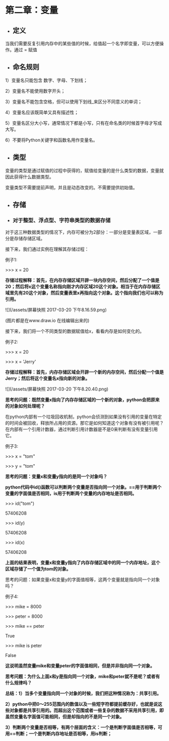 # **第二章：变量**

* ## 定义

当我们需要反复引用内存中的某些值的时候，给值起一个名字即变量，可以方便操作。通过 = 赋值

* ## 命名规则

1）变量名只能包含 数字、字母、下划线；

2）变量名不能使用数字开头；

3）变量名不能包含空格，但可以使用下划线\_来区分不同意义的单词；

4）变量名应该既简单又具有描述性；

5）变量名区分大小写，通常情况下都是小写，只有在命名类的时候首字母才写成大写。

6）不要将Python关键字和函数名用作变量名。

* ## 类型

变量的类型是通过赋值的过程中获得的，赋值给变量的是什么类型的数据，变量就因此获得什么数据类型。

变量类型不需要提前声明，并且是动态改变的。不需要提供初始值。

* ## 存储
* ### 对于整型、浮点型、字符串类型的数据存储

对于这三种数据类型的情况下，内存可被分为2部分：一部分是变量表区域，一部分是存储存储区域。

接下来，我们通过实例在理解其存储过程：

例子1:

&gt;&gt;&gt; x = 20

**存储过程解释：首先，在内存存储区域开辟一块内存空间，然后分配了一个值是20；然后将x这个变量名称指向刚才内存区域20这个对象。相当于在内存存储区域里先有20这个对象，然后变量表里x再指向这个对象。这个指向我们也可以称为引用。**

![](/assets/屏幕快照 2017-03-20 下午8.16.59.png)

\(图片都是在www.draw.io 在线编辑出来的\)

接下来，我们将一个不同类型的数据赋值给x，看看内存是如何变化的。

例子2:

&gt;&gt;&gt; x = 20

&gt;&gt;&gt; x = 'Jerry'

**存储过程解释：首先，内存存储区域会开辟一个新的内存空间，然后分配一个值是Jerry；然后将这个变量名x指向新的对象。**

![](/assets/屏幕快照 2017-03-20 下午8.20.40.png)

**思考的问题：既然变量x指向了内存存储区域的一个新的对象，python会把原来的对象如何处理呢？**

在python内部有一个垃圾回收机制，python会侦测到如果没有引用的变量在特定的时间会被回收，释放所占用的资源。那它是如何知道这个对象有没有被引用呢？在内部有一个引用计数器，通过判断引用计数器是不是0来判断有没有变量引用它。

例子3:

&gt;&gt;&gt; x = "tom"

&gt;&gt;&gt; y = "tom"

**思考的问题：变量x和变量y指向的是同一个对象吗？**

**python代码中id\(\)函数可以判断两个变量是否指向同一个对象。==用于判断两个变量的字面值是否相同，is用于判断两个变量的内存地址是否相同。**

&gt;&gt;&gt; id\("tom"\)

57406208

&gt;&gt;&gt; id\(y\)

57406208

&gt;&gt;&gt; id\(x\)

57406208

**上面的结果表明，变量x和变量y指向了内存存储区域中的同一个内存地址，这个区域存储了一个值为tom的对象。**

思考的问题：如果变量x和变量y的字面值相等，这两个变量就是指向同一个对象吗？

例子4:

&gt;&gt;&gt; mike = 8000

&gt;&gt;&gt; peter = 8000

&gt;&gt;&gt; mike == peter

True

&gt;&gt;&gt; mike is peter

False

**这说明虽然变量mike和变量peter的字面值相同，但是并非指向同一个对象。**

**思考问题：为什么上面x和y是指向同一个对象，mike和peter就不是呢？或者有什么规律吗？**

**总结：1）当多个变量指向同一个对象的时候，我们把这种情况称为：共享引用。**

**2）python中把0～255范围内的数值以及一些短字符都提前缓存好，也就是说这些对象都是共享引用的。而超出这个范围或者一些复杂的数据不采用共享引用，即虽然变量名字面值可能相同，但是却指向的不是同一个对象。**

**3）判断两个变量是否相等，有两个层面的含义：一个是判断字面值是否相等，可用==判断；一个是判断内存地址是否相等，用is判断；**





